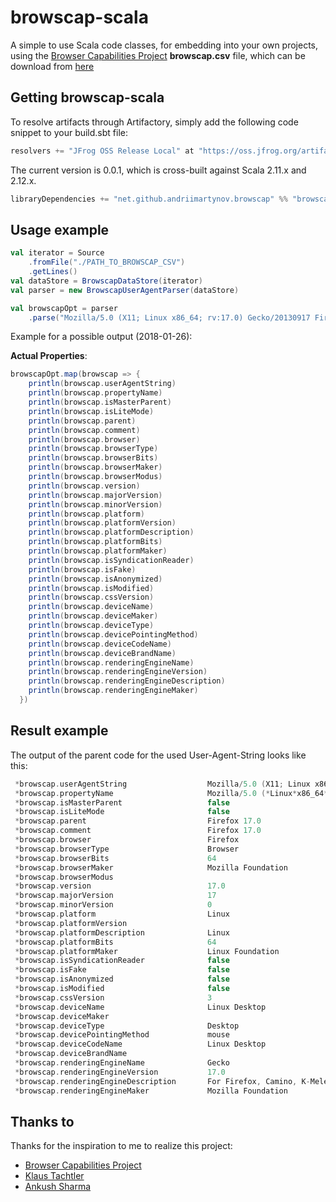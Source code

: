 # browscap-scala
A simple to use Scala code classes, for embedding into your own projects, using the [Browser Capabilities Project](http://browscap.org/) **browscap.csv** file, which can be download from [here](http://browscap.org/stream?q=BrowsCapCSV)

## Getting browscap-scala

To resolve artifacts through Artifactory, simply add the following code snippet to your build.sbt file:

```scala
resolvers += "JFrog OSS Release Local" at "https://oss.jfrog.org/artifactory/oss-release-local"
```

The current version is 0.0.1, which is cross-built against Scala 2.11.x and 2.12.x.

```scala
libraryDependencies += "net.github.andriimartynov.browscap" %% "browscap-scala" % "0.0.1"
```

## Usage example
```scala
val iterator = Source
    .fromFile("./PATH_TO_BROWSCAP_CSV")
    .getLines()
val dataStore = BrowscapDataStore(iterator)
val parser = new BrowscapUserAgentParser(dataStore)

val browscapOpt = parser
    .parse("Mozilla/5.0 (X11; Linux x86_64; rv:17.0) Gecko/20130917 Firefox/17.0")   
```
Example for a possible output (2018-01-26):

**Actual Properties**:
```scala
browscapOpt.map(browscap => {
    println(browscap.userAgentString)
    println(browscap.propertyName)
    println(browscap.isMasterParent)
    println(browscap.isLiteMode)
    println(browscap.parent)
    println(browscap.comment)
    println(browscap.browser)
    println(browscap.browserType)
    println(browscap.browserBits)
    println(browscap.browserMaker)
    println(browscap.browserModus)
    println(browscap.version)
    println(browscap.majorVersion)
    println(browscap.minorVersion)
    println(browscap.platform)
    println(browscap.platformVersion)
    println(browscap.platformDescription)
    println(browscap.platformBits)
    println(browscap.platformMaker)
    println(browscap.isSyndicationReader)
    println(browscap.isFake)
    println(browscap.isAnonymized)
    println(browscap.isModified)
    println(browscap.cssVersion)
    println(browscap.deviceName)
    println(browscap.deviceMaker)
    println(browscap.deviceType)
    println(browscap.devicePointingMethod)
    println(browscap.deviceCodeName)
    println(browscap.deviceBrandName)
    println(browscap.renderingEngineName)
    println(browscap.renderingEngineVersion)
    println(browscap.renderingEngineDescription)
    println(browscap.renderingEngineMaker)
  })
```

## Result example
The output of the parent code for the used User-Agent-String looks like this:

```scala
 *browscap.userAgentString                  Mozilla/5.0 (X11; Linux x86_64; rv:17.0) Gecko/20130917 Firefox/17.0
 *browscap.propertyName                     Mozilla/5.0 (*Linux*x86_64*) Gecko* Firefox/17.0*
 *browscap.isMasterParent                   false
 *browscap.isLiteMode                       false
 *browscap.parent                           Firefox 17.0
 *browscap.comment                          Firefox 17.0
 *browscap.browser                          Firefox
 *browscap.browserType                      Browser
 *browscap.browserBits                      64
 *browscap.browserMaker                     Mozilla Foundation
 *browscap.browserModus 
 *browscap.version                          17.0
 *browscap.majorVersion                     17
 *browscap.minorVersion                     0
 *browscap.platform                         Linux
 *browscap.platformVersion 
 *browscap.platformDescription              Linux
 *browscap.platformBits                     64
 *browscap.platformMaker                    Linux Foundation
 *browscap.isSyndicationReader              false
 *browscap.isFake                           false
 *browscap.isAnonymized                     false
 *browscap.isModified                       false
 *browscap.cssVersion                       3
 *browscap.deviceName                       Linux Desktop
 *browscap.deviceMaker 
 *browscap.deviceType                       Desktop
 *browscap.devicePointingMethod             mouse
 *browscap.deviceCodeName                   Linux Desktop
 *browscap.deviceBrandName 
 *browscap.renderingEngineName              Gecko
 *browscap.renderingEngineVersion           17.0
 *browscap.renderingEngineDescription       For Firefox, Camino, K-Meleon, SeaMonkey, Netscape, and other Gecko-based browsers.
 *browscap.renderingEngineMaker             Mozilla Foundation
```

## Thanks to
Thanks for the inspiration to me to realize this project:

- [Browser Capabilities Project](http://browscap.org/)
- [Klaus Tachtler](https://github.com/tachtler/browscap4jFileReader)
- [Ankush Sharma](https://github.com/ankushs92/Browscap4j)